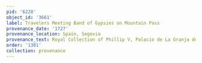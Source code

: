 ```yaml
---
pid: '6228'
object_id: '3661'
label: Travelers Meeting Band of Gypsies on Mountain Pass
provenance_date: '1727'
provenance_location: Spain, Segovia
provenance_text: Royal Collection of Phillip V, Palacio de La Granja de San Ildefonso
order: '1301'
collection: provenance
---
```

